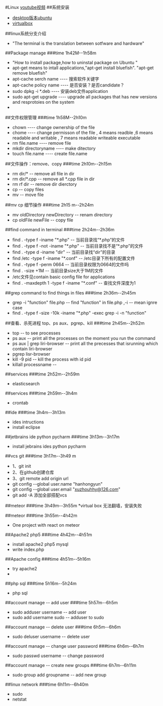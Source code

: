 #Linux
[youtube视频](https://www.youtube.com/watch?v=wBp0Rb-ZJak&t=1039s)
##系统安装
* [desktop版本ubuntu](https://www.ubuntu.com/index_kylin )
* [virtualbox](https://www.virtualbox.org/)

##linux系统分支介绍

* "The terminal is the translation between sotfware and hardware"

##Package manage
###time 1h42M--1h58m
* "How to install package,how to uninstal package on Ubuntu "
* apt-get means to intall applications,"apt-get install bluefish".  "apt-get remove bluefish"
* apt-cache serch name ---- 搜索软件关键字
* apt-cache policy name ---- 是否安装？是否candidate？
* sudo dpkg -i *.deb ---- 安装deb文件application 
* sudo apt-get upgrade ---- upgrade all packages that has new versions and resprotoies on the system
*

##文件权限管理
###time 1h58M--2h10m
* chown ----  change ownership of the file
* chome ----  change permisson of the file , 4 means readble ,6 means readable and writable , 7 means readable writeable executable
* rm file.name ---- remove file
* mkdir directoryname ---- make ditectory
* touch file.name ---- create file.name

##文件操作：remove、copy
###time 2h10m--2h15m
* rm dir/* -- remove all file in dir
* rm dir/*.cpp -- remove all *.cpp file in dir
* rm rf dir -- remove dir dierctory 
* cp -- copy files
* mv -- move file

##mv cp 细节操作
###time 2h15 m--2h24m
* mv oldDirectory newDirectory -- renam directory
* cp oldFile newFile -- copy file

##find command in terminal
###time 2h24m--2h36m
* find . -type f -iname "\*.php" -- 当前目录找“*.php”的文件
* find . -type f -not -iname "\*.php" -- 当前目录找不是“*.php”的文件
* find . -type d -iname "dir" -- 当前目录找“dir”的目录
* find /etc -type f -iname "\*.conf" -- /etc目录下所有的配置文件
* find . -type f -perm 0664 -- 当前目录权限为0664的文件吗
* find . -size +1M -- 当前目录size大于1M的文件 
* /etc文件见contain basic config file for applications 
* find . -maxdepth 1 -type f -iname "*.conf" -- 查找文件深度为1

##grep command to find things in files
###time 2h36m--2h45m
* grep -i "function" file.php -- find "function" in file.php ,-i -- mean ignre case
* find . -type f -size -10k -iname "*.php" -exec grep -i -n "function" 

##查看、杀死进程 top、ps aux、pgrep、kill
###time 2h45m--2h52m
* top -- to see processes
* ps aux -- print all the processes on the moment you run the command
* ps aux | grep liri-browser -- print all the precesses that isrunning which contain liri-browser
* pgrep lisr-browser
* kill -9 pid -- kill the process with id pid
* killall processname --  

##services
###time 2h52m--2h59m
* elasticsearch


##services
###time 2h59m--3h4m
* crontab

##ide
###time 3h4m--3h13m
* ides intructions 
* install eclipse

##jetbrains ide python pycharm
###time 3h13m--3h17m
* install jebrains ides python pycharm

##vcs git
###time 3h17m--3h49 m
* 1、git init
* 2、在github创建仓库
* 3、git remote add origin url
* git config --global user.name "hanhongyun"
* git config --global user.email "xuzhouhhy@126.com"
* git add -A    添加全部搭配vcs 

##meteor
###time 3h49m--3h55m
*virtual box 无法翻墙，安装失败
 
##meteor
###time 3h55m--4h42m
* One project with react on meteor


##Apache2 php5 
###time 4h42m--4h51m
* install apache2 php5 mysql
* write index.php


##Apache config
###time 4h51m--5h16m
* try apache2
* 


##php sql
###time 5h16m--5h24m
* php sql

##account manage -- add user
###time 5h57m--6h5m
* sudo adduser username -- add user
* sudo add username sudo -- adduser to sudo

##account manage -- delete user
###time 6h5m--6h6m
* sudo deluser username -- delete user


##account manage -- change user password 
###time 6h6m--6h7m
* sudo passwd username -- change password

##account manage -- create new groups 
###time 6h7m--6h11m
* sudo group add groupname -- add new group

##linux network 
###time 6h11m--6h40m
* sudo 
* netstat
